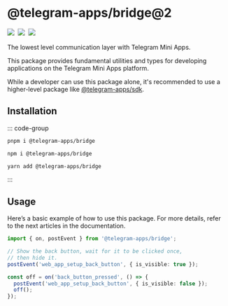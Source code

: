# @telegram-apps/bridge@2

<p style="display: flex; gap: 8px; min-height: 20px">
  <a href="https://npmjs.com/package/@telegram-apps/bridge">
    <img src="https://img.shields.io/npm/v/@telegram-apps/bridge?logo=npm"/>
  </a>
  <img src="https://img.shields.io/bundlephobia/minzip/@telegram-apps/bridge"/>
  <a href="https://github.com/Telegram-Mini-Apps/telegram-apps/tree/master/packages/bridge">
    <img src="https://img.shields.io/badge/source-black?logo=github"/>
  </a>
</p>

The lowest level communication layer with Telegram Mini Apps.

This package provides fundamental utilities and types for developing applications on the Telegram
Mini Apps platform.

While a developer can use this package alone, it's recommended to use a higher-level package
like [@telegram-apps/sdk](telegram-apps-sdk/2-x).

## Installation

::: code-group

```bash [pnpm]
pnpm i @telegram-apps/bridge
```

```bash [npm]
npm i @telegram-apps/bridge
```

```bash [yarn]
yarn add @telegram-apps/bridge
```

:::

## Usage

Here’s a basic example of how to use this package. For more details, refer to the next articles in
the documentation.

```ts
import { on, postEvent } from '@telegram-apps/bridge';

// Show the back button, wait for it to be clicked once,
// then hide it.
postEvent('web_app_setup_back_button', { is_visible: true });

const off = on('back_button_pressed', () => {
  postEvent('web_app_setup_back_button', { is_visible: false });
  off();
});
```